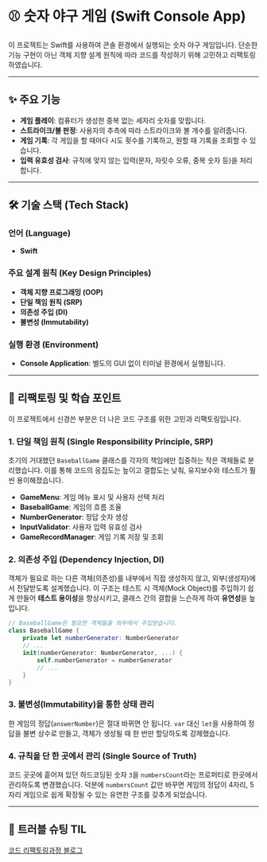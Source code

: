 # ⚾️ 숫자 야구 게임 (Swift Console App)

이 프로젝트는 Swift를 사용하여 콘솔 환경에서 실행되는 숫자 야구 게임입니다. 단순한 기능 구현이 아닌 객체 지향 설계 원칙에 따라 코드를 작성하기 위해 고민하고 리팩토링하였습니다.

-----

## ✨ 주요 기능

  - **게임 플레이**: 컴퓨터가 생성한 중복 없는 세자리 숫자를 맞힙니다.
  - **스트라이크/볼 판정**: 사용자의 추측에 따라 스트라이크와 볼 개수를 알려줍니다.
  - **게임 기록**: 각 게임을 할 때마다 시도 횟수를 기록하고, 원할 때 기록을 조회할 수 있습니다.
  - **입력 유효성 검사**: 규칙에 맞지 않는 입력(문자, 자릿수 오류, 중복 숫자 등)을 처리합니다.

-----

## 🛠️ 기술 스택 (Tech Stack)

### 언어 (Language)
- **Swift**

### 주요 설계 원칙 (Key Design Principles)
- **객체 지향 프로그래밍 (OOP)**
- **단일 책임 원칙 (SRP)**
- **의존성 주입 (DI)**
- **불변성 (Immutability)**

### 실행 환경 (Environment)
- **Console Application**: 별도의 GUI 없이 터미널 환경에서 실행됩니다.

-----

## 🚀 리팩토링 및 학습 포인트

이 프로젝트에서 신경쓴 부분은 더 나은 코드 구조를 위한 고민과 리팩토링입니다.

### 1\. 단일 책임 원칙 (Single Responsibility Principle, SRP)

초기의 거대했던 `BaseballGame` 클래스를 각자의 책임에만 집중하는 작은 객체들로 분리했습니다. 이를 통해 코드의 응집도는 높이고 결합도는 낮춰, 유지보수와 테스트가 훨씬 용이해졌습니다.

  - **GameMenu**: 게임 메뉴 표시 및 사용자 선택 처리
  - **BaseballGame**: 게임의 흐름 조율
  - **NumberGenerator**: 정답 숫자 생성
  - **InputValidator**: 사용자 입력 유효성 검사
  - **GameRecordManager**: 게임 기록 저장 및 조회

### 2\. 의존성 주입 (Dependency Injection, DI)

객체가 필요로 하는 다른 객체(의존성)를 내부에서 직접 생성하지 않고, 외부(생성자)에서 전달받도록 설계했습니다. 이 구조는 테스트 시 객체(Mock Object)를 주입하기 쉽게 만들어 **테스트 용이성**을 향상시키고, 클래스 간의 결합을 느슨하게 하여 **유연성**을 높입니다.

```swift
// BaseballGame은 필요한 객체들을 외부에서 주입받습니다.
class BaseballGame {
    private let numberGenerator: NumberGenerator
    // ...
    init(numberGenerator: NumberGenerator, ...) {
        self.numberGenerator = numberGenerator
        // ...
    }
}
```

### 3\. 불변성(Immutability)을 통한 상태 관리

한 게임의 정답(`answerNumber`)은 절대 바뀌면 안 됩니다. `var` 대신 `let`을 사용하여 정답을 불변 상수로 만들고, 객체가 생성될 때 한 번만 할당하도록 강제했습니다.

### 4\. 규칙을 단 한 곳에서 관리 (Single Source of Truth)

코드 곳곳에 흩어져 있던 하드코딩된 숫자 `3`을 `numbersCount`라는 프로퍼티로 한곳에서 관리하도록 변경했습니다. 덕분에 `numbersCount` 값만 바꾸면 게임의 정답이 4자리, 5자리 게임으로 쉽게 확장될 수 있는 유연한 구조를 갖추게 되었습니다.

-----

## 📔 트러블 슈팅 TIL
[코드 리팩토링과정 블로그](https://0minnie0.tistory.com/60)

